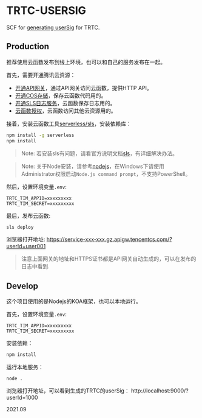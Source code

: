 # TRTC-USERSIG

SCF for [generating userSig](https://cloud.tencent.com/document/product/647/17275) for TRTC.

## Production

推荐使用云函数发布到线上环境，也可以和自己的服务发布在一起。

首先，需要开通腾讯云资源：

* [开通API网关](https://console.cloud.tencent.com/apigateway/service?rid=1)，通过API网关访问云函数，提供HTTP API。
* [开通COS存储](https://console.cloud.tencent.com/cos5)，保存云函数代码用的。
* [开通SLS日志服务](https://console.cloud.tencent.com/cls/overview?region=ap-guangzhou)，云函数保存日志用的。
* [云函数授权](https://console.cloud.tencent.com/scf/list?rid=1&ns=default)，云函数访问其他云资源用的。

接着，安装云函数工具[serverless/sls](https://cloud.tencent.com/document/product/583/44753)，安装依赖库：

```bash
npm install -g serverless
npm install
```

> Note: 若安装sls有问题，请看官方说明文档[sls](https://cloud.tencent.com/document/product/583/44753)，有详细解决办法。

> Note: 关于Node安装，请参考[nodejs](https://nodejs.org/zh-cn/download/)，在Windows下请使用Administrator权限启动`Node.js command prompt`，不支持PowerShell。

然后，设置环境变量`.env`:

```
TRTC_TIM_APPID=xxxxxxxxx
TRTC_TIM_SECRET=xxxxxxxxx
```

最后，发布云函数:

```bash
sls deploy
```

浏览器打开地址: https://service-xxx-xxx.gz.apigw.tencentcs.com/?userId=user001

> 注意上面网关的地址和HTTPS证书都是API网关自动生成的，可以在发布的日志中看到.

## Develop

这个项目使用的是Nodejs的KOA框架，也可以本地运行。

首先，设置环境变量`.env`:

```
TRTC_TIM_APPID=xxxxxxxxx
TRTC_TIM_SECRET=xxxxxxxxx
```

安装依赖：

```bash
npm install
```

运行本地服务：

```
node .
```

浏览器打开地址，可以看到生成的TRTC的userSig： http://localhost:9000/?userId=1000

2021.09

